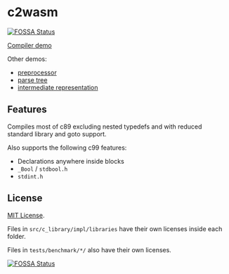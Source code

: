 # c2wasm
[![FOSSA Status](https://app.fossa.com/api/projects/git%2Bgithub.com%2Fictrobot%2Fc2wasm.svg?type=shield)](https://app.fossa.com/projects/git%2Bgithub.com%2Fictrobot%2Fc2wasm?ref=badge_shield)


[Compiler demo](https://ictrobot.github.io/c2wasm/)

Other demos:
- [preprocessor](https://ictrobot.github.io/c2wasm/preprocessor.html)
- [parse tree](https://ictrobot.github.io/c2wasm/parsetree.html)
- [intermediate representation](https://ictrobot.github.io/c2wasm/ctree.html)

## Features
Compiles most of c89 excluding nested typedefs and with reduced standard library and goto support.

Also supports the following c99 features:
- Declarations anywhere inside blocks
- `_Bool` / `stdbool.h`
- `stdint.h` 

## License
[MIT License](/LICENSE).

Files in `src/c_library/impl/libraries` have their own licenses inside each folder.

Files in `tests/benchmark/*/` also have their own licenses.


[![FOSSA Status](https://app.fossa.com/api/projects/git%2Bgithub.com%2Fictrobot%2Fc2wasm.svg?type=large)](https://app.fossa.com/projects/git%2Bgithub.com%2Fictrobot%2Fc2wasm?ref=badge_large)